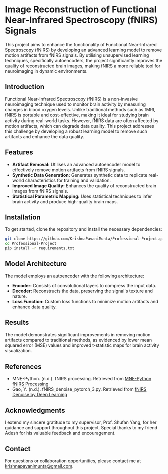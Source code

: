 
# Image Reconstruction of Functional Near-Infrared Spectroscopy (fNIRS) Signals

This project aims to enhance the functionality of Functional Near-Infrared Spectroscopy (fNIRS) by developing an advanced learning model to remove motion artifacts from fNIRS signals. By utilising unsupervised learning techniques, specifically autoencoders, the project significantly improves the quality of reconstructed brain images, making fNIRS a more reliable tool for neuroimaging in dynamic environments.


## Introduction

Functional Near-Infrared Spectroscopy (fNIRS) is a non-invasive neuroimaging technique used to monitor brain activity by measuring changes in blood oxygen levels. Unlike traditional methods such as fMRI, fNIRS is portable and cost-effective, making it ideal for studying brain activity during real-world tasks. However, fNIRS data are often affected by motion artifacts, which can degrade data quality. This project addresses this challenge by developing a robust learning model to remove such artifacts and enhance the data quality.

## Features

- **Artifact Removal:** Utilises an advanced autoencoder model to effectively remove motion artifacts from fNIRS signals.
- **Synthetic Data Generation:** Generates synthetic data to replicate real-world characteristics for training and validation.
- **Improved Image Quality:** Enhances the quality of reconstructed brain images from fNIRS signals.
- **Statistical Parametric Mapping:** Uses statistical techniques to infer brain activity and produce high-quality brain maps.

## Installation

To get started, clone the repository and install the necessary dependencies:

```bash
git clone https://github.com/KrishnaPavaniMunta/Professional-Project.git
cd Professional-Project
pip install -r requirements.txt
```

## Model Architecture

The model employs an autoencoder with the following architecture:

- **Encoder:** Consists of convolutional layers to compress the input data.
- **Decoder:** Reconstructs the data, preserving the signal's texture and nature.
- **Loss Function:** Custom loss functions to minimize motion artifacts and enhance data quality.

## Results

The model demonstrates significant improvements in removing motion artifacts compared to traditional methods, as evidenced by lower mean squared error (MSE) values and improved t-statistic maps for brain activity visualization.

## References

- MNE-Python. (n.d.). fNIRS processing. Retrieved from [MNE-Python fNIRS Processing](https://mne.tools/stable/auto_tutorials/preprocessing/70_fnirs_processing.html)
- Gao, Y. (n.d.). fNIRS_denoise_pytorch_3.py. Retrieved from [fNIRS Denoise by Deep Learning](https://github.com/YuanyuanGao216/fNIRS_denoise_by_DL/blob/master/fNIRS_denoise_pytorch_3.py)

## Acknowledgments

I extend my sincere gratitude to my supervisor, Prof. Shufan Yang, for her guidance and support throughout this project. Special thanks to my friend Adesh for his valuable feedback and encouragement.

## Contact

For questions or collaboration opportunities, please contact me at krishnapavanimunta@gmail.com.

